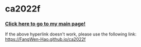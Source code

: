 # ca2022f

### [Click here to go to my main page!](https://FangWen-Hao.github.io/ca2022f)

If the above hyperlink doesn't work, please use the following link:  
https://FangWen-Hao.github.io/ca2022f

